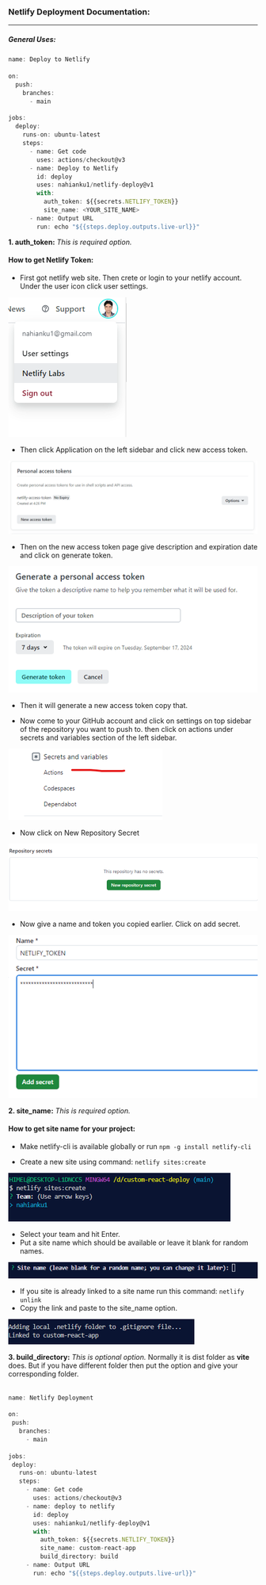 ### Netlify Deployment Documentation:

--- 

##### General Uses:

```js
name: Deploy to Netlify

on:
  push:
    branches:
      - main

jobs:
  deploy:
    runs-on: ubuntu-latest
    steps:
      - name: Get code
        uses: actions/checkout@v3
      - name: Deploy to Netlify
        id: deploy
        uses: nahianku1/netlify-deploy@v1
        with:
          auth_token: ${{secrets.NETLIFY_TOKEN}}
          site_name: <YOUR_SITE_NAME>
      - name: Output URL
        run: echo "${{steps.deploy.outputs.live-url}}"

```
 **1. auth_token:** *This is required option.* 

 #### How to get Netlify Token:
 
 - First got netlify web site. Then crete or login to your netlify account. Under the user icon click user settings.

 ![net_user](./dist/netlify_user.PNG)

 - Then click Application on the left sidebar and click new access token.

  ![net_user](./dist/net_access_tkn.PNG)

  - Then on the new access token page give description and expiration date and click on generate token.

  ![net_user](./dist/generate_token.PNG)

  - Then it will generate a new access token copy that.
  
  - Now come to your GitHub account and click on settings on top sidebar of the repository you want to push to. then click on actions under secrets and variables section of the left sidebar.

  ![net_user](./dist/github_secrets.PNG)

  - Now click on New Repository Secret
   
  ![net_user](./dist/new_secrets.PNG)

  - Now give a name and token you copied earlier. Click on add secret.

  ![net_user](./dist/add_secrets.PNG)

  
 **2. site_name:** *This is required option.* 

  #### How to get site name for your project:

  - Make netlify-cli is available globally or run ``` npm -g install netlify-cli ```

  - Create a new site using command: ```netlify sites:create```

  ![net_user](./dist/site_team.PNG)
  - Select your team and hit Enter.
  - Put a site name which should be available or leave it blank for random names. 

   ![net_user](./dist/sites_name.PNG)

  - If you site is already linked to a site name run this command: ```netlify unlink```
  - Copy the link and paste to the site_name option.

   ![net_user](./dist/link_app.PNG)


 **3. build_directory:** *This is optional option.* Normally it is dist folder as **vite** does. But if you have different folder then put the option and give your corresponding folder.

 ```js
 
 name: Netlify Deployment

on:
  push:
    branches:
      - main

jobs:
  deploy:
    runs-on: ubuntu-latest
    steps:
      - name: Get code
        uses: actions/checkout@v3
      - name: deploy to netlify
        id: deploy
        uses: nahianku1/netlify-deploy@v1
        with:
          auth_token: ${{secrets.NETLIFY_TOKEN}}
          site_name: custom-react-app
          build_directory: build
      - name: Output URL
        run: echo "${{steps.deploy.outputs.live-url}}"

 
 ```

 


